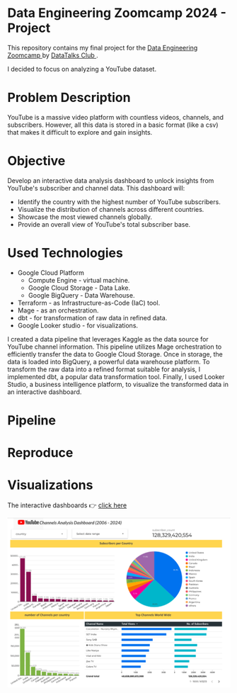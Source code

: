 # Data Engineering Zoomcamp 2024 - Project

This repository contains my final project for the <a href='https://github.com/DataTalksClub/data-engineering-zoomcamp'> Data Engineering Zoomcamp </a> by <a href="https://github.com/DataTalksClub"> DataTalks Club </a>. 

I decided to focus on analyzing a YouTube dataset.

# Problem Description
YouTube is a massive video platform with countless videos, channels, and subscribers. However, all this data is stored in a basic format (like a csv) that makes it difficult to explore and gain insights.

# Objective
Develop an interactive data analysis dashboard to unlock insights from YouTube's subscriber and channel data. This dashboard will:

- Identify the country with the highest number of YouTube subscribers.
- Visualize the distribution of channels across different countries.
- Showcase the most viewed channels globally.
- Provide an overall view of YouTube's total subscriber base.

# Used Technologies
- Google Cloud Platform
  - Compute Engine - virtual machine.
  - Google Cloud Storage - Data Lake.
  - Google BigQuery - Data Warehouse.
- Terraform - as Infrastructure-as-Code (IaC) tool.
- Mage - as an orchestration.
- dbt - for transformation of raw data in refined data.
- Google Looker studio - for visualizations.

I created a data pipeline that leverages Kaggle as the data source for YouTube channel information. This pipeline utilizes Mage orchestration to efficiently transfer the data to Google Cloud Storage. Once in storage, the data is loaded into BigQuery, a powerful data warehouse platform. To transform the raw data into a refined format suitable for analysis, I implemented dbt, a popular data transformation tool. 
Finally, I used Looker Studio, a business intelligence platform, to visualize the transformed data in an interactive dashboard.

# Pipeline

# Reproduce 

# Visualizations

The interactive dashboards 👉 <a href="https://lookerstudio.google.com/embed/reporting/df502bd5-f6cc-4563-9426-27aa2a3771a6/page/LO8tD"> click here </a>

<img src="images/YouTube Channels Analysis Dashboard.jpg"> 
